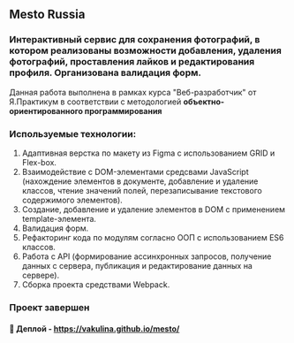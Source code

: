 ## Mesto Russia

### Интерактивный сервис для сохранения фотографий, в котором реализованы возможности добавления, удаления фотографий, проставления лайков и редактирования профиля. Организована валидация форм. 
Данная работа выполнена в рамках курса "Веб-разработчик" от Я.Практикум в соответствии с методологией **объектно-ориентированного программирования**

### Используемые технологии:
1. Адаптивная верстка по макету из Figma с использованием GRID и Flex-box.
2. Взаимодействие с DOM-элементами средсвами JavaScript (нахождение элементов в документе, добавление и удаление классов, чтение значений полей, перезаписывание текстового содержимого элементов).
3. Создание, добавление и удаление элементов в DOM с применением template-элемента.
4. Валидация форм.
5. Рефакторинг кода по модулям согласно ООП с использованием ES6 классов.
6. Работа с API (формирование ассинхронных запросов, получение данных с сервера, публикация и редактирование данных на сервере).
7. Сборка проекта средствами Webpack.

### Проект завершен

#### :link: Деплой - https://vakulina.github.io/mesto/

